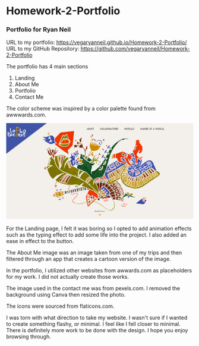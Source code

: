 # Homework-2-Portfolio
### Portfolio for Ryan Neil

URL to my portfolio: https://vegaryanneil.github.io/Homework-2-Portfolio/
URL to my GitHub Repository: https://github.com/vegaryanneil/Homework-2-Portfolio

The portfolio has 4 main sections
1. Landing
2. About Me
3. Portfolio
4. Contact Me

The color scheme was inspired by a color palette found from awwwards.com.

![color-palette-inspiration](images/loflo.jpg)

For the Landing page, I felt it was boring so I opted to add animation effects such as the typing effect to add some life into the project. I also added an ease in effect to the button.

The About Me image was an image taken from one of my trips and then filtered through an app that creates a cartoon version of the image.

In the portfolio, I utilized other websites from awwards.com as placeholders for my work. I did not actually create those works.

The image used in the contact me was from pexels.com. I removed the background using Canva then resized the photo.

The icons were sourced from flaticons.com.

 I was torn with what direction to take my website. I wasn't sure if I wanted to create something flashy, or minimal. I feel like I fell closer to minimal. There is definitely more work to be done with the design. I hope you enjoy browsing through.
